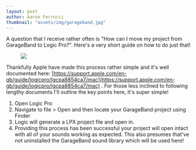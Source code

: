 ```yaml
---
layout: post
author: Aaron Ferrucci
thumbnail: "assets/img/garageband.jpg"
---
```


A question that I receive rather often is "How can I move my project from GarageBand to Logic Pro?". Here's a very short guide on how to do just that!

<figure><img class="figure-img" src="{{ base }}/assets/img/garageband.jpg">
                        <figcaption></figcaption>
                    </figure>


Thankfully Apple have made this process rather simple and it's well documented here: [https://support.apple.com/en-gb/guide/logicpro/lgcpa8854ca7/mac](https://support.apple.com/en-gb/guide/logicpro/lgcpa8854ca7/mac)  . For those less inclined to following lengthy documents I'll outline the key points here, it's super simple!

1. Open Logic Pro 
2. Navigate to file > Open and then locate your GarageBand project using Finder
3. Logic will generate a LPX project file and open in. 
4. Providing this process has been successful your project will open intact with all of your sounds working as expected. This also presumes that've not uninstalled the GarageBand sound library which will be used here!
